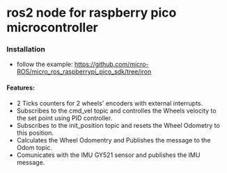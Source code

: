 # ros2 node for raspberry pico microcontroller
### Installation
- follow the example: https://github.com/micro-ROS/micro_ros_raspberrypi_pico_sdk/tree/iron

#### Features:
- 2 Ticks counters for 2 wheels' encoders with external interrupts.
- Subscribes to the cmd_vel topic and controlles the Wheels velocity to the set point using PID controller.
- Subscribes to the init_position topic and resets the Wheel Odometry to this position.
- Calculates the Wheel Odomentry and Publishes the message to the Odom topic.
- Comunicates with the IMU GY521 sensor and publishes the IMU message.

